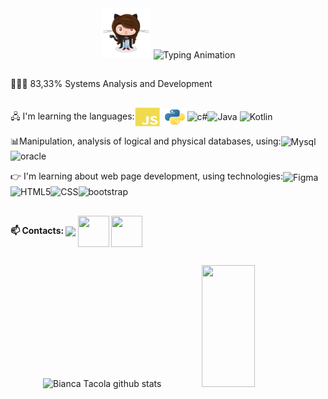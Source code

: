 <html>  
  <div align="center">
    <img height="80" width="80" src="femalecodertocat.png">  <img src="https://readme-typing-svg.demolab.com?font=Fira+Code&pause=1000&color=393959&width=435&lines=Hello+World%2C+I+am+Bianca+Tacola!!" alt="Typing Animation">
  </div>

##    
   <div>    
    <p>👩🏻‍🎓 83,33% Systems Analysis and Development </p> 
   </div>
  
##   
  <p>🖧 I'm learning the languages:<img align="center" alt="Js" height="30" width="40" src="https://raw.githubusercontent.com/devicons/devicon/master/icons/javascript/javascript-plain.svg">  <img align="center" alt="Python" height="30" width="40" src="https://raw.githubusercontent.com/devicons/devicon/master/icons/python/python-original.svg"><img align="center" alt="c#" height="30" width="30" src="https://cdn.jsdelivr.net/gh/devicons/devicon@latest/icons/csharp/csharp-original.svg" /><img  align="center" alt="Java" height="30" width="70" src="https://cdn.jsdelivr.net/gh/devicons/devicon/icons/java/java-original.svg" /> <img align="center" alt="Kotlin" height="50" width="50" src="https://cdn.jsdelivr.net/gh/devicons/devicon@latest/icons/kotlin/kotlin-original-wordmark.svg" /></p>
    <p>📊Manipulation, analysis of logical and physical databases, using:<img align="center" alt="Mysql" height="30" width="70" src="https://img.shields.io/badge/MySQL-005C84?style=for-the-badge&logo=mysql&logoColor=white">  <img align="center" alt="oracle" height="30" width="70" src="https://img.shields.io/badge/Oracle-F80000?style=for-the-badge&logo=Oracle&logoColor=white">
    <p>👉 I'm learning about web page development, using technologies:<img align="center" alt="Figma" height="30" width="70" src="https://cdn.jsdelivr.net/gh/devicons/devicon/icons/figma/figma-original.svg" /><img align="center" alt="HTML5" height="30" width="60" src="https://cdn.jsdelivr.net/gh/devicons/devicon/icons/html5/html5-original-wordmark.svg" /><img align="center"  alt="CSS" height="30" width="70" src="https://cdn.jsdelivr.net/gh/devicons/devicon/icons/css3/css3-original.svg" /><img align="center"  alt="bootstrap" height="30" width="70" src="https://cdn.jsdelivr.net/gh/devicons/devicon/icons/bootstrap/bootstrap-original-wordmark.svg" /></p>
</div>

  

 

##
<div>
<h4>📫 Contacts: <a href="https://www.linkedin.com/in/bianca-souza-tacola/"><img align="center" style="margin-right:30" src="https://img.shields.io/badge/-LinkedIn-%230077B5?style=for-the-badge&logo=linkedin&logoColor=white" ></a>
 <a href="https://www.salesforce.com/trailblazer/bstacola" target="_blank"><img align="center" height="50" width="50" style="margin-right:10"  src="https://cdn.jsdelivr.net/gh/devicons/devicon@latest/icons/salesforce/salesforce-original.svg" /></a>
  <a href="https://www.kaggle.com/biancatacola" target="_blank"><img align="center" style="margin-right:10" height="50" width="50" src="https://cdn.jsdelivr.net/gh/devicons/devicon@latest/icons/kaggle/kaggle-original-wordmark.svg" /></a>
</h4> </div>   

##

<div align="center">  
  <img width="49%" height="195px" src="https://github-readme-stats.vercel.app/api?username=BiancaTacola&show_icons=true&count_private=true&hide_border=true&title_color=ff91a4&icon_color=ff91a4&text_color=c9d1d9&bg_color=0d1117" alt="Bianca Tacola github stats" /> 
  <img width="41%" height="195px" src="https://github-readme-stats.vercel.app/api/top-langs/?username=BiancaTacola&layout=compact&hide_border=true&title_color=ff91a4&text_color=ff91a4&bg_color=0d1117" /></div>
  </body>
  </html>








